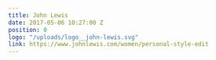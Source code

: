 ```yaml
---
title: John Lewis
date: 2017-05-06 10:27:00 Z
position: 0
logo: "/uploads/logo__john-lewis.svg"
link: https://www.johnlewis.com/women/personal-style-edit
---
```


